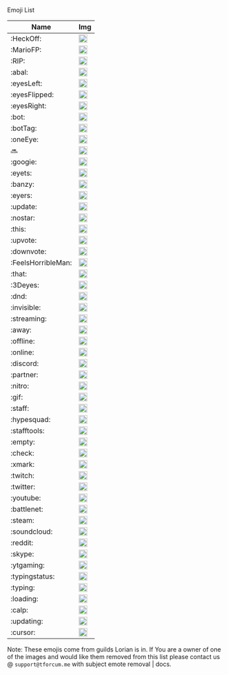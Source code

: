 Emoji List

| Name | Img |
| ---- | --- |
| :HeckOff: | <img src="https://cdn.discordapp.com/emojis/230064150712156161.png?v=1" width="20px" height="20px"> |
| :MarioFP: | <img src="https://cdn.discordapp.com/emojis/230102243951509504.png?v=1" width="20px" height="20px"> |
| :RIP: | <img src="https://cdn.discordapp.com/emojis/230102265808027648.png?v=1" width="20px" height="20px"> |
| :abal: | <img src="https://cdn.discordapp.com/emojis/230102369998864384.png?v=1" width="20px" height="20px"> |
| :eyesLeft: | <img src="https://cdn.discordapp.com/emojis/230104082218483712.png?v=1" width="20px" height="20px"> |
| :eyesFlipped: | <img src="https://cdn.discordapp.com/emojis/230104082424004608.png?v=1" width="20px" height="20px"> |
| :eyesRight: | <img src="https://cdn.discordapp.com/emojis/230104083204276224.png?v=1" width="20px" height="20px"> |
| :bot: | <img src="https://cdn.discordapp.com/emojis/230104938858938368.png?v=1" width="20px" height="20px"> |
| :botTag: | <img src="https://cdn.discordapp.com/emojis/333752092919463937.png?v=1" width="20px" height="20px"> |
| :oneEye: | <img src="https://cdn.discordapp.com/emojis/230106059438686209.png?v=1" width="20px" height="20px"> |
| :soon: | <img src="https://cdn.discordapp.com/emojis/389615537090592769.png?v=1" width="20px" height="20px"> |
| :googie: | <img src="https://cdn.discordapp.com/emojis/238651137480196096.png?v=1" width="20px" height="20px"> |
| :eyets: | <img src="https://cdn.discordapp.com/emojis/250835126446063617.png?v=1" width="20px" height="20px"> |
| :banzy: | <img src="https://cdn.discordapp.com/emojis/253201291440816129.png?v=1" width="20px" height="20px"> |
| :eyers: | <img src="https://cdn.discordapp.com/emojis/257654299058765824.png?v=1" width="20px" height="20px"> |
| :update: | <img src="https://cdn.discordapp.com/emojis/264184209617321984.png?v=1" width="20px" height="20px"> |
| :nostar: | <img src="https://cdn.discordapp.com/emojis/267793455311224843.png?v=1" width="20px" height="20px"> |
| :this: | <img src="https://cdn.discordapp.com/emojis/389618743694721025.png?v=1" width="20px" height="20px"> |
| :upvote: | <img src="https://cdn.discordapp.com/emojis/274492025678856192.png?v=1" width="20px" height="20px"> |
| :downvote: | <img src="https://cdn.discordapp.com/emojis/274492025720537088.png?v=1" width="20px" height="20px"> |
| :FeelsHorribleMan: | <img src="https://cdn.discordapp.com/emojis/274500084996112384.png?v=1" width="20px" height="20px"> |
| :that: | <img src="https://cdn.discordapp.com/emojis/278595992033558529.png?v=1" width="20px" height="20px"> |
| :3Deyes: | <img src="https://cdn.discordapp.com/emojis/298003170372878346.png?v=1" width="20px" height="20px"> |
| :dnd: | <img src="https://cdn.discordapp.com/emojis/333751727281143809.png?v=1" width="20px" height="20px"> |
| :invisible: | <img src="https://cdn.discordapp.com/emojis/333751783291617282.png?v=1" width="20px" height="20px"> |
| :streaming: | <img src="https://cdn.discordapp.com/emojis/333751748214915074.png?v=1" width="20px" height="20px"> |
| :away: | <img src="https://cdn.discordapp.com/emojis/333751710730158081.png?v=1" width="20px" height="20px"> |
| :offline: | <img src="https://cdn.discordapp.com/emojis/333751764333363210.png?v=1" width="20px" height="20px"> |
| :online: | <img src="https://cdn.discordapp.com/emojis/333751693944684544.png?v=1" width="20px" height="20px"> |
| :discord: | <img src="https://cdn.discordapp.com/emojis/314003252830011395.png?v=1" width="20px" height="20px"> |
| :partner: | <img src="https://cdn.discordapp.com/emojis/314068430556758017.png?v=1" width="20px" height="20px"> |
| :nitro: | <img src="https://cdn.discordapp.com/emojis/314068430611415041.png?v=1" width="20px" height="20px"> |
| :gif: | <img src="https://cdn.discordapp.com/emojis/314068430624129039.png?v=1" width="20px" height="20px"> |
| :staff: | <img src="https://cdn.discordapp.com/emojis/314068430787706880.png?v=1" width="20px" height="20px"> |
| :hypesquad: | <img src="https://cdn.discordapp.com/emojis/314068430854684672.png?v=1" width="20px" height="20px"> |
| :stafftools: | <img src="https://cdn.discordapp.com/emojis/314348604095594498.png?v=1" width="20px" height="20px"> |
| :empty: | <img src="https://cdn.discordapp.com/emojis/333751637556592642.png?v=1" width="20px" height="20px"> |
| :check: | <img src="https://cdn.discordapp.com/emojis/350861515999674388.png?v=1" width="20px" height="20px"> |
| :xmark: | <img src="https://cdn.discordapp.com/emojis/350861606567280641.png?v=1" width="20px" height="20px"> |
| :twitch: | <img src="https://cdn.discordapp.com/emojis/314349922755411970.png?v=1" width="20px" height="20px"> |
| :twitter: | <img src="https://cdn.discordapp.com/emojis/314349922877046786.png?v=1" width="20px" height="20px"> |
| :youtube: | <img src="https://cdn.discordapp.com/emojis/314349922885566475.png?v=1" width="20px" height="20px"> |
| :battlenet: | <img src="" width="20px" height="20px"> |
| :steam: | <img src="https://cdn.discordapp.com/emojis/314349923006939136.png?v=1" width="20px" height="20px"> |
| :soundcloud: | <img src="" width="20px" height="20px"> |
| :reddit: | <img src="https://cdn.discordapp.com/emojis/314349923090825216.png?v=1" width="20px" height="20px"> |
| :skype: | <img src="https://cdn.discordapp.com/emojis/314349923107602432.png?v=1" width="20px" height="20px"> |
| :ytgaming: | <img src="https://cdn.discordapp.com/emojis/314349923132899338.png?v=1" width="20px" height="20px"> |
| :typingstatus: | <img src="https://cdn.discordapp.com/emojis/393836741272010752.gif?v=1" width="20px" height="20px"> |
| :typing: | <img src="https://cdn.discordapp.com/emojis/393848431413559296.gif?v=1" width="20px" height="20px"> |
| :loading: | <img src="https://cdn.discordapp.com/emojis/393852367751086090.gif?v=1" width="20px" height="20px"> |
| :calp: | <img src="https://cdn.discordapp.com/emojis/400152361647079424.png?v=1" width="20px" height="20px"> |
| :updating: | <img src="https://cdn.discordapp.com/emojis/403035325242540032.gif?v=1" width="20px" height="20px"> |
| :cursor: | <img src="https://cdn.discordapp.com/emojis/404001393360502805.gif?v=1" width="20px" height="20px"> |

Note: These emojis come from guilds Lorian is in. If You are a owner of one of the images and would like them removed from this list please contact us @ `support@tforcum.me` with subject emote removal | docs.
